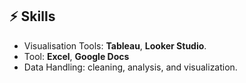 ## ⚡️ Skills

- Visualisation Tools: **Tableau**, **Looker Studio**.
- Tool: **Excel**, **Google Docs**
- Data Handling: cleaning, analysis, and visualization.

